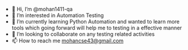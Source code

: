 - 👋 Hi, I’m @mohan1411-qa
- 👀 I’m interested in Automation Testing
- 🌱 I’m currently learning Python Automation and wanted to learn more tools which going forward will help me to testing in a effective manner
- 💞️ I’m looking to collaborate on any testing related activities
- 📫 How to reach me mohancse43@gmail.com

<!---
mohan1411-qa/mohan1411-qa is a ✨ special ✨ repository because its `README.md` (this file) appears on your GitHub profile.
You can click the Preview link to take a look at your changes.
--->
